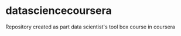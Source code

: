 datasciencecoursera
===================

Repository created as part data scientist's tool box course in coursera
